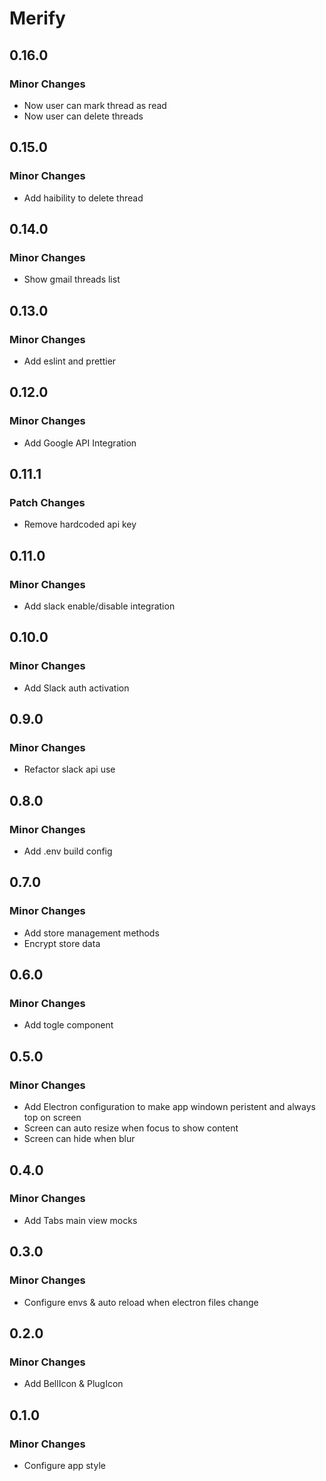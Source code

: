 # Merify

## 0.16.0

### Minor Changes

- Now user can mark thread as read
- Now user can delete threads

## 0.15.0

### Minor Changes

- Add haibility to delete thread

## 0.14.0

### Minor Changes

- Show gmail threads list

## 0.13.0

### Minor Changes

- Add eslint and prettier

## 0.12.0

### Minor Changes

- Add Google API Integration

## 0.11.1

### Patch Changes

- Remove hardcoded api key

## 0.11.0

### Minor Changes

- Add slack enable/disable integration

## 0.10.0

### Minor Changes

- Add Slack auth activation

## 0.9.0

### Minor Changes

- Refactor slack api use

## 0.8.0

### Minor Changes

- Add .env build config

## 0.7.0

### Minor Changes

- Add store management methods
- Encrypt store data

## 0.6.0

### Minor Changes

- Add togle component

## 0.5.0

### Minor Changes

- Add Electron configuration to make app windown peristent and always top on screen
- Screen can auto resize when focus to show content
- Screen can hide when blur

## 0.4.0

### Minor Changes

- Add Tabs main view mocks

## 0.3.0

### Minor Changes

- Configure envs & auto reload when electron files change

## 0.2.0

### Minor Changes

- Add BellIcon & PlugIcon

## 0.1.0

### Minor Changes

- Configure app style

